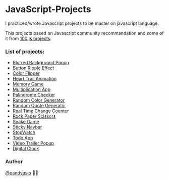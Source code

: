 # JavaScript-Projects

I practiced/wrote Javascript projects to be master on javascript language.

This projects based on Javascript community recommandation and some of it from [100 js projects](https://www.100jsprojects.com/).

### List of projects:

- [Blurred Background Popup](https://github.com/pandyasio/JavaScript-Projects/tree/main/Blurred-Background-Popup)
- [Button Ripple Effect](https://github.com/pandyasio/JavaScript-Projects/tree/main/Button-Ripple-Effect)
- [Color Flipper](https://github.com/pandyasio/JavaScript-Projects/tree/main/Color-Flipper)
- [Heart Trail Animation](https://github.com/pandyasio/JavaScript-Projects/tree/main/Heart-Trail-animation)
- [Memory Game](https://github.com/pandyasio/JavaScript-Projects/tree/main/Memory-Game)
- [Multiplication App](https://github.com/pandyasio/JavaScript-Projects/tree/main/Multiplication-app)
- [Palindrome Checker](https://github.com/pandyasio/JavaScript-Projects/tree/main/Palindrome-Checker)
- [Random Color Generator](https://github.com/pandyasio/JavaScript-Projects/tree/main/Random-Color-Generator)
- [Random Quote Generator](https://github.com/pandyasio/JavaScript-Projects/tree/main/Random-Quote-Generator)
- [Real Time Change Counter](https://github.com/pandyasio/JavaScript-Projects/tree/main/Real-Time-Character-Counter)
- [Rock Paper Scissors](https://github.com/pandyasio/JavaScript-Projects/tree/main/Rock-Paper-Scissors)
- [Snake Game](https://github.com/pandyasio/JavaScript-Projects/tree/main/Snake-Game)
- [Sticky Navbar](https://github.com/pandyasio/JavaScript-Projects/tree/main/Sticky-Navbar)
- [StopWatch](https://github.com/pandyasio/JavaScript-Projects/tree/main/StopWatch)
- [Todo App](https://github.com/pandyasio/JavaScript-Projects/tree/main/Todo-App)
- [Video Trailer Popup](https://github.com/pandyasio/JavaScript-Projects/tree/main/Video-Trailer-Popup)
- [Digital Clock](https://github.com/pandyasio/JavaScript-Projects/tree/main/digital-clock)

### Author

[@pandyasio](https://github.com/pandyasio) 🚀🚀
